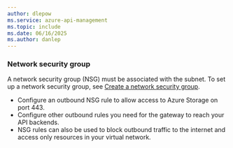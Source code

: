 ```yaml
---
author: dlepow
ms.service: azure-api-management
ms.topic: include
ms.date: 06/16/2025
ms.author: danlep
---
```


### Network security group

A network security group (NSG) must be associated with the subnet. To set up a network security group, see [Create a network security group](../articles/virtual-network/manage-network-security-group.md). 

* Configure an outbound NSG rule to allow access to Azure Storage on port 443. 
* Configure other outbound rules you need for the gateway to reach your API backends. 
* NSG rules can also be used to block outbound traffic to the internet and access only resources in your virtual network. 



